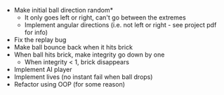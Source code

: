 - Make initial ball direction random\*
  - It only goes left or right, can't go between the extremes
  - Implement angular directions (i.e. not left or right - see project pdf for info)
- Fix the replay bug
- Make ball bounce back when it hits brick
- When ball hits brick, make integrity go down by one
  - When integrity < 1, brick disappears
- Implement AI player
- Implement lives (no instant fail when ball drops)
- Refactor using OOP (for some reason)
